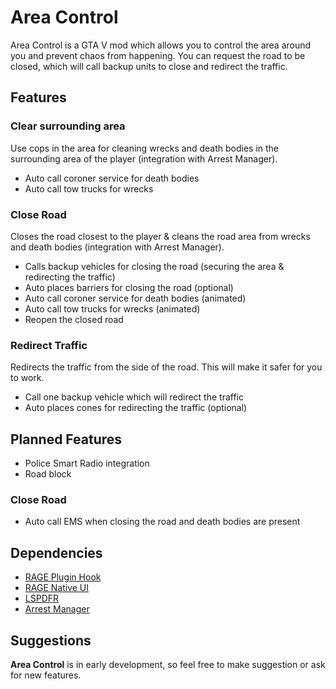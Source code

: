# Area Control
Area Control is a GTA V mod which allows you to control the area around you and prevent chaos from happening.
You can request the road to be closed, which will call backup units to close and redirect the traffic.

## Features

### Clear surrounding area
Use cops in the area for cleaning wrecks and death bodies in the surrounding area of the player (integration with Arrest Manager).

- Auto call coroner service for death bodies
- Auto call tow trucks for wrecks

### Close Road
Closes the road closest to the player & cleans the road area from wrecks and death bodies (integration with Arrest Manager).

- Calls backup vehicles for closing the road (securing the area & redirecting the traffic)
- Auto places barriers for closing the road (optional)
- Auto call coroner service for death bodies (animated)
- Auto call tow trucks for wrecks (animated)
- Reopen the closed road

### Redirect Traffic
Redirects the traffic from the side of the road. This will make it safer for you to work.

- Call one backup vehicle which will redirect the traffic
- Auto places cones for redirecting the traffic (optional)

## Planned Features

- Police Smart Radio integration
- Road block

### Close Road
- Auto call EMS when closing the road and death bodies are present

## Dependencies
- [RAGE Plugin Hook](http://ragepluginhook.net/)
- [RAGE Native UI](https://github.com/alexguirre/RAGENativeUI)
- [LSPDFR](https://www.lcpdfr.com/files/file/7792-lspd-first-response/)
- [Arrest Manager](https://www.lcpdfr.com/files/file/8107-arrest-manager-grab-peds-more-jail-points-prisoner-transport-more/)

## Suggestions
**Area Control** is in early development, so feel free to make suggestion or ask for new features.